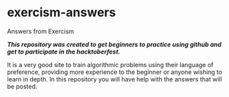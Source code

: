 # exercism-answers
Answers from Exercism

***This repository was created to get beginners to practice using github and get to participate in the hacktoberfest.***

It is a very good site to train algorithmic problems using their language of preference, providing more experience to the beginner or anyone wishing to learn in depth.
In this repository you will have help with the answers that will be posted.
